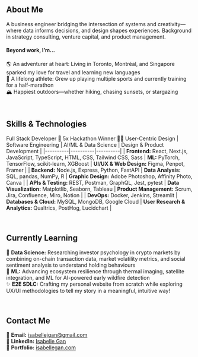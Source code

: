 ## About Me
A business engineer bridging the intersection of systems and creativity—where data informs decisions, and design shapes experiences. Background in strategy consulting, venture capital, and product management.

#### Beyond work, I’m…
🌎 An adventurer at heart: Living in Toronto, Montréal, and Singapore sparked my love for travel and learning new languages  
🙌 A lifelong athlete: Grew up playing multiple sports and currently training for a half-marathon  
🏔️ Happiest outdoors—whether hiking, chasing sunsets, or stargazing  

<br>

## Skills & Technologies
Full Stack Developer 🚀 5x Hackathon Winner 🧑‍💻 User-Centric Design
| Software Engineering | AI/ML & Data Science | Design & Product Development |
|----------|----------|----------|
| **Frontend:** React, Next.js, JavaScript, TypeScript, HTML, CSS, Tailwind CSS, Sass | **ML:** PyTorch, TensorFlow, scikit-learn, XGBoost | **UI/UX & Web Design:** Figma, Penpot, Framer | 
| **Backend:** Node.js, Express, Python, FastAPI | **Data Analysis:** SQL, pandas, NumPy, R | **Graphic Design:** Adobe Photoshop, Affinity Photo, Canva |
| **APIs & Testing:** REST, Postman, GraphQL, Jest, pytest | **Data Visualization:** Matplotlib, Seaborn, Tableau | **Product Management:** Scrum, Jira, Confluence, Miro, Notion |
| **DevOps:** Docker, Jenkins, Streamlit | **Databases & Cloud:** MySQL, MongoDB, Google Cloud | **User Research & Analytics:** Qualtrics, PostHog, Lucidchart |

<br>

## Currently Learning
💸 **Data Science:** Researching investor psychology in crypto markets by combining on-chain transaction data, market volatility metrics, and social sentiment analysis to understand holding behaviours  
🌲 **ML:** Advancing ecosystem resilience through thermal imaging, satellite integration, and ML for AI-powered early wildfire detection  
✨ **E2E SDLC:** Crafting my personal website from scratch while exploring UX/UI methodologies to tell my story in a meaningful, intuitive way!

<br>

## Contact Me
📧 **Email:** [isabellejgan@gmail.com](mailto:isabellejgan@gmail.com)  
💼 **LinkedIn:** [Isabelle Gan](https://www.linkedin.com/in/isabellegan)  
📁 **Portfolio:** [isabellegan.com](#)

<!--
**isabellegan/isabellegan** is a ✨ _special_ ✨ repository because its `README.md` (this file) appears on your GitHub profile.

Here are some ideas to get you started:

- 🔭 I’m currently working on ...
- 🌱 I’m currently learning ...
- 👯 I’m looking to collaborate on ...
- 🤔 I’m looking for help with ...
- 💬 Ask me about ...
- 📫 How to reach me: ...
- 😄 Pronouns: ...
- ⚡ Fun fact: ...
-->
